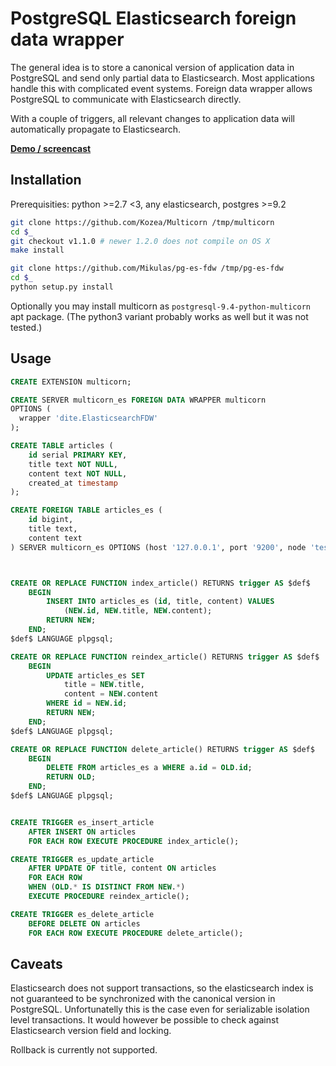 PostgreSQL Elasticsearch foreign data wrapper
=============================================

The general idea is to store a canonical version of application data
in PostgreSQL and send only partial data to Elasticsearch. Most applications
handle this with complicated event systems. Foreign data wrapper allows
PostgreSQL to communicate with Elasticsearch directly.

With a couple of triggers, all relevant changes to application data will
automatically propagate to Elasticsearch.

[**Demo / screencast**](https://asciinema.org/a/7gclt1tl7nj2tzj1fohibe8yg)

Installation
------------

Prerequisities: python >=2.7 <3, any elasticsearch, postgres >=9.2

```bash
git clone https://github.com/Kozea/Multicorn /tmp/multicorn
cd $_
git checkout v1.1.0 # newer 1.2.0 does not compile on OS X
make install

git clone https://github.com/Mikulas/pg-es-fdw /tmp/pg-es-fdw
cd $_
python setup.py install
```

Optionally you may install multicorn as `postgresql-9.4-python-multicorn` apt package.
(The python3 variant probably works as well but it was not tested.)

Usage
-----

```sql
CREATE EXTENSION multicorn;

CREATE SERVER multicorn_es FOREIGN DATA WRAPPER multicorn
OPTIONS (
  wrapper 'dite.ElasticsearchFDW'
);

CREATE TABLE articles (
    id serial PRIMARY KEY,
    title text NOT NULL,
    content text NOT NULL,
    created_at timestamp
);

CREATE FOREIGN TABLE articles_es (
    id bigint,
    title text,
    content text
) SERVER multicorn_es OPTIONS (host '127.0.0.1', port '9200', node 'test', index 'articles');



CREATE OR REPLACE FUNCTION index_article() RETURNS trigger AS $def$
	BEGIN
		INSERT INTO articles_es (id, title, content) VALUES
			(NEW.id, NEW.title, NEW.content);
		RETURN NEW;
	END;
$def$ LANGUAGE plpgsql;

CREATE OR REPLACE FUNCTION reindex_article() RETURNS trigger AS $def$
	BEGIN
		UPDATE articles_es SET
			title = NEW.title,
			content = NEW.content
		WHERE id = NEW.id;
		RETURN NEW;
	END;
$def$ LANGUAGE plpgsql;

CREATE OR REPLACE FUNCTION delete_article() RETURNS trigger AS $def$
	BEGIN
		DELETE FROM articles_es a WHERE a.id = OLD.id;
		RETURN OLD;
	END;
$def$ LANGUAGE plpgsql;


CREATE TRIGGER es_insert_article
    AFTER INSERT ON articles
    FOR EACH ROW EXECUTE PROCEDURE index_article();

CREATE TRIGGER es_update_article
    AFTER UPDATE OF title, content ON articles
    FOR EACH ROW
    WHEN (OLD.* IS DISTINCT FROM NEW.*)
    EXECUTE PROCEDURE reindex_article();

CREATE TRIGGER es_delete_article
	BEFORE DELETE ON articles
	FOR EACH ROW EXECUTE PROCEDURE delete_article();

```

Caveats
-------

Elasticsearch does not support transactions, so the elasticsearch index
is not guaranteed to be synchronized with the canonical version in PostgreSQL.
Unfortunatelly this is the case even for serializable isolation level transactions.
It would however be possible to check against Elasticsearch version field and locking.

Rollback is currently not supported.
